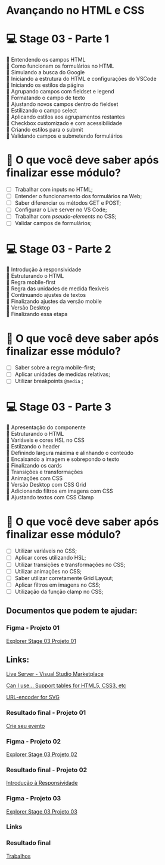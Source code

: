 # Avançando no HTML e CSS

# 💻 Stage 03 - Parte 1

🚀 Entendendo os campos HTML </br>
🚀 Como funcionam os formulários no HTML </br>
🚀 Simulando a busca do Google </br>
🚀 Iniciando a estrutura do HTML e configurações do VSCode </br>
🚀 Iniciando os estilos da página </br>
🚀 Agrupando campos com fieldset e legend </br>
🚀 Formatando o campo de texto </br>
🚀 Ajustando novos campos dentro do fieldset </br>
🚀 Estilizando o campo select </br>
🚀 Aplicando estilos aos agrupamentos restantes </br>
🚀 Checkbox customizado e com acessibilidade </br>
🚀 Criando estilos para o submit </br>
🚀 Validando campos e submetendo formulários </br>

# 🤔 O que você deve saber após finalizar esse módulo?

- [ ] Trabalhar com inputs no HTML;
- [ ] Entender o funcionamento dos formulários na Web;
- [ ] Saber diferenciar os métodos GET e POST;
- [ ] Configurar o Live server no VS Code;
- [ ] Trabalhar com _pseudo-elements_ no CSS;
- [ ] Validar campos de formulários;

# 💻 Stage 03 - Parte 2

🚀 Introdução à responsividade </br>
🚀 Estruturando o HTML </br>
🚀 Regra mobile-first </br>
🚀 Regra das unidades de medida flexíveis </br>
🚀 Continuando ajustes de textos </br>
🚀 Finalizando ajustes da versão mobile </br>
🚀 Versão Desktop </br>
🚀 Finalizando essa etapa </br>

# 🤔 O que você deve saber após finalizar esse módulo?

- [ ] Saber sobre a regra mobile-first;
- [ ] Aplicar unidades de medidas relativas;
- [ ] Utilizar breakpoints `@media` ;

# 💻 Stage 03 - Parte 3

🚀 Apresentação do componente </br>
🚀 Estruturando o HTML </br>
🚀 Variáveis e cores HSL no CSS </br>
🚀 Estilzando o header </br>
🚀 Definindo largura máxima e alinhando o conteúdo </br>
🚀 Encaixando a imagem e sobrepondo o texto </br>
🚀 Finalizando os cards </br>
🚀 Transições e transformações </br>
🚀 Animações com CSS </br>
🚀 Versão Desktop com CSS Grid </br>
🚀 Adicionando filtros em imagens com CSS </br>
🚀 Ajustando textos com CSS Clamp </br>

# 🤔 O que você deve saber após finalizar esse módulo?

- [ ] Utilizar variáveis no CSS;
- [ ] Aplicar cores utilizando HSL;
- [ ] Utilizar transições e transformações no CSS;
- [ ] Utilizar animações no CSS;
- [ ] Saber utilizar corretamente Grid Layout;
- [ ] Aplicar filtros em imagens no CSS;
- [ ] Utilização da função clamp no CSS;

## Documentos que podem te ajudar:

### Figma - Projeto 01

[Explorer Stage 03 Projeto 01](https://www.figma.com/file/sgcJKpGAeVqh7rf2pwsOd9/Explorer-Stage-03-Projeto-01/duplicate)

## Links:

[Live Server - Visual Studio Marketplace](https://marketplace.visualstudio.com/items?itemName=ritwickdey.LiveServer)

[Can I use... Support tables for HTML5, CSS3, etc](https://caniuse.com/)

[URL-encoder for SVG](https://yoksel.github.io/url-encoder/)

### Resultado final - Projeto 01

[Crie seu evento](https://explorer-stage03-p01.vercel.app/)

### Figma - Projeto 02

[Explorer Stage 03 Projeto 02](https://www.figma.com/file/DDFFO0Wh6wpOa0LdwNuR0y/Explorer-Stage-03-Projeto-02/duplicate)

### Resultado final - Projeto 02

[Introdução à Responsividade](https://explorer-stage03-p02.vercel.app/)

### Figma - Projeto 03

[Explorer Stage 03 Projeto 03](https://www.figma.com/file/sKWePDyLi3TtGphphy6tYk/Explorer-Stage-03-Projeto-03/duplicate)

### Links

[](https://images.unsplash.com/photo-1526738549149-8e07eca6c147?ixlib=rb-1.2.1&ixid=MnwxMjA3fDB8MHxzZWFyY2h8NXx8ZWxlY3Ryb25pY3N8ZW58MHx8MHx8&auto=format&fit=crop&w=800&q=60)

[](https://images.unsplash.com/photo-1550009158-9ebf69173e03?ixlib=rb-1.2.1&ixid=MnwxMjA3fDB8MHxzZWFyY2h8N3x8ZWxlY3Ryb25pY3N8ZW58MHx8MHx8&auto=format&fit=crop&w=800&q=60)

[](https://images.unsplash.com/photo-1498049794561-7780e7231661?ixlib=rb-1.2.1&ixid=MnwxMjA3fDB8MHxzZWFyY2h8M3x8ZWxlY3Ryb25pY3N8ZW58MHx8MHx8&auto=format&fit=crop&w=800&q=60)

[](https://images.unsplash.com/photo-1588508065123-287b28e013da?ixlib=rb-1.2.1&ixid=MnwxMjA3fDB8MHxzZWFyY2h8OHx8ZWxlY3Ryb25pY3N8ZW58MHx8MHx8&auto=format&fit=crop&w=800&q=60)

### Resultado final

[Trabalhos](https://explorer-stage03-p03.vercel.app/)
